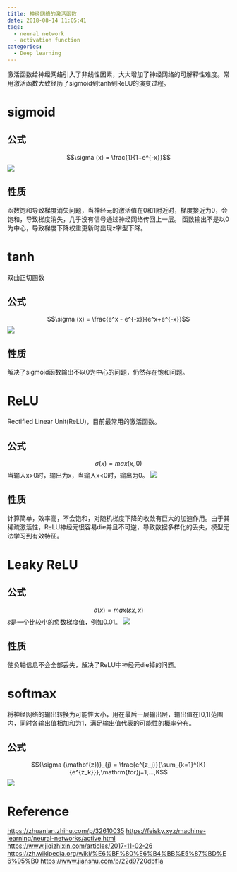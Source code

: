 ```yaml
---
title: 神经网络的激活函数
date: 2018-08-14 11:05:41
tags:
  - neural network
  - activation function
categories:
  - Deep learning
---
```

激活函数给神经网络引入了非线性因素，大大增加了神经网络的可解释性难度。常用激活函数大致经历了sigmoid到tanh到ReLU的演变过程。


# sigmoid
## 公式
$$\sigma (x) = \frac{1}{1+e^{-x}}$$
![](85858640-5.png)
## 性质
函数饱和导致梯度消失问题，当神经元的激活值在0和1附近时，梯度接近为0，会饱和，导致梯度消失，几乎没有信号通过神经网络传回上一层。
函数输出不是以0为中心，导致梯度下降权重更新时出现z字型下降。


# tanh
双曲正切函数
## 公式
$$\sigma (x) = \frac{e^x - e^{-x}}{e^x+e^{-x}}$$
![](43148640-7.png)
## 性质
解决了sigmoid函数输出不以0为中心的问题，仍然存在饱和问题。


# ReLU
Rectified Linear Unit(ReLU)，目前最常用的激活函数。
## 公式
$$\sigma (x) = max(x, 0)$$
当输入x>0时，输出为x，当输入x<0时，输出为0。
![](06134640-9.png)
## 性质
计算简单，效率高，不会饱和，对随机梯度下降的收敛有巨大的加速作用。由于其稀疏激活性，ReLU神经元很容易die并且不可逆，导致数据多样化的丢失，模型无法学习到有效特征。


# Leaky ReLU
## 公式
$$\sigma (x) = max(\varepsilon x, x)$$
$\varepsilon$是一个比较小的负数梯度值，例如0.01。
![](12034640-11.png)
## 性质
使负轴信息不会全部丢失，解决了ReLU中神经元die掉的问题。


# softmax
将神经网络的输出转换为可能性大小，用在最后一层输出层，输出值在[0,1]范围内，同时各输出值相加和为1，满足输出值代表的可能性的概率分布。
## 公式
$${\sigma (\mathbf{z})}_{j} = \frac{e^{z_j}}{\sum_{k=1}^{K}{e^{z_k}}},\mathrm{for}j=1,...,K$$
![](v2-68a7dfdf613d8cd43f0569184b206c5c_hd.jpg)

# Reference
https://zhuanlan.zhihu.com/p/32610035
https://feisky.xyz/machine-learning/neural-networks/active.html
https://www.jiqizhixin.com/articles/2017-11-02-26
https://zh.wikipedia.org/wiki/%E6%BF%80%E6%B4%BB%E5%87%BD%E6%95%B0
https://www.jianshu.com/p/22d9720dbf1a
